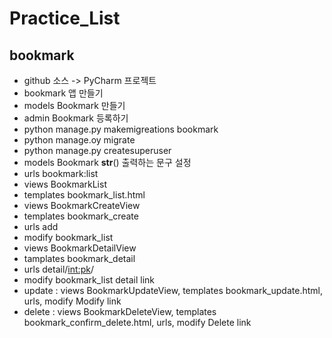 # Practice_List
## bookmark
- github 소스 -> PyCharm 프로젝트
- bookmark 앱 만들기
- models Bookmark 만들기
- admin Bookmark 등록하기
- python manage.py makemigreations bookmark
- python manage.oy migrate
- python manage.py createsuperuser
- models Bookmark __str__() 출력하는 문구 설정
- urls bookmark:list
- views BookmarkList
- templates bookmark_list.html
- views BookmarkCreateView
- templates bookmark_create
- urls add
- modify bookmark_list
- views BookmarkDetailView
- tamplates bookmark_detail
- urls detail/<int:pk>/
- modify bookmark_list detail link
- update : views BookmarkUpdateView, templates bookmark_update.html, urls, modify Modify link
- delete : views BookmarkDeleteView, templates bookmark_confirm_delete.html, urls, modify Delete link